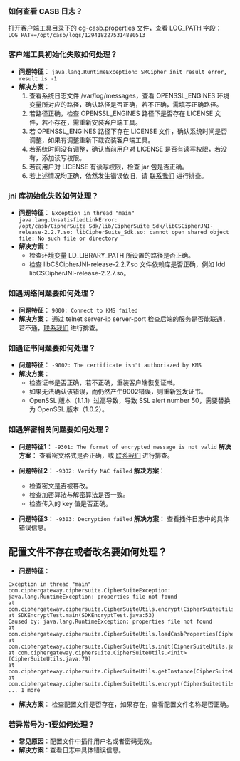 ### 如何查看 CASB 日志？
打开客户端工具目录下的 cg-casb.properties 文件，查看 LOG_PATH 字段：`LOG_PATH=/opt/casb/logs/1294182275314880513`

### 客户端工具初始化失败如何处理？

- **问题特征**：
`java.lang.RuntimeException: SMCipher init result error, result is -1`
- **解决方案**：
	1. 查看系统日志文件 /var/log/messages，查看 OPENSSL_ENGINES 环境变量所对应的路径，确认路径是否正确，若不正确，需填写正确路径。
	2. 若路径正确，检查 OPENSSL_ENGINES 路径下是否存在 LICENSE 文件，若不存在，需重新安装客户端工具。
	3. 若 OPENSSL_ENGINES 路径下存在 LICENSE 文件，确认系统时间是否调整，如果有调整重新下载安装客户端工具。
	4. 若系统时间没有调整，确认当前用户对 LICENSE 是否有读写权限，若没有，添加读写权限。
	5. 若前用户对 LICENSE 有读写权限，检查 jar 包是否正确。
	6. 若上述情况均正确，依然发生错误依旧，请 [联系我们](https://cloud.tencent.com/act/event/connect-service) 进行排查。

### jni 库初始化失败如何处理？

- **问题特征**：
`Exception in thread "main" java.lang.UnsatisfiedLinkError: /opt/casb/CipherSuite_Sdk/lib/CipherSuite_Sdk/libCSCipherJNI-release-2.2.7.so: libCipherSuite_Sdk.so: cannot open shared object file: No such file or directory`
- **解决方案**：
	- 检查环境变量 LD_LIBRARY_PATH 所设置的路径是否正确。
	- 检查 libCSCipherJNI-release-2.2.7.so 文件依赖库是否正确，例如 ldd libCSCipherJNI-release-2.2.7.so。

### 如遇网络问题要如何处理？

- **问题特征**：
`9000: Connect to KMS failed`
- **解决方案**：
 通过 telnet server-ip server-port 检查后端的服务是否能联通，若不通，[联系我们](https://cloud.tencent.com/act/event/connect-service) 进行排查。

### 如遇证书问题要如何处理？

- **问题特征**：
`-9002: The certificate isn't authoriazed by KMS`
- **解决方案**：
	- 检查证书是否正确，若不正确，重装客户端恢复证书。
	- 如果无法确认该错误，而仍然产生9002错误，则重新签发证书。
	- OpenSSL 版本（1.1.1）过高导致，导致 SSL alert number 50，需要替换为 OpenSSL 版本（1.0.2）。

### 如遇解密相关问题要如何处理？

 - **问题特征1**：
`-9301: The format of encrypted message is not valid`
**解决方案**：
查看密文格式是否正确，或 [联系我们](https://cloud.tencent.com/act/event/connect-service) 进行排查。

- **问题特征2**：
`-9302: Verify MAC failed`
**解决方案**：
	- 检查密文是否被篡改。
	- 检查加密算法与解密算法是否一致。
	- 检查传入的 key 值是否正确。
	
	
- **问题特征3**：
`-9303: Decryption failed`
**解决方案**：
查看插件日志中的具体错误信息。

## 配置文件不存在或者改名要如何处理？

- **问题特征**：
```
Exception in thread "main" com.ciphergateway.ciphersuite.CipherSuiteException: java.lang.RuntimeException: properties file not found
at com.ciphergateway.ciphersuite.CipherSuiteUtils.encrypt(CipherSuiteUtils.java:254)
at SDKEncryptTest.main(SDKEncryptTest.java:53)
Caused by: java.lang.RuntimeException: properties file not found
at com.ciphergateway.ciphersuite.CipherSuiteUtils.loadCasbProperties(CipherSuiteUtils.java:180)
at com.ciphergateway.ciphersuite.CipherSuiteUtils.init(CipherSuiteUtils.java:100)
at com.ciphergateway.ciphersuite.CipherSuiteUtils.<init>(CipherSuiteUtils.java:79)
at com.ciphergateway.ciphersuite.CipherSuiteUtils.getInstance(CipherSuiteUtils.java:86)
at com.ciphergateway.ciphersuite.CipherSuiteUtils.encrypt(CipherSuiteUtils.java:218)
... 1 more
```
- **解决方案**：
检查配置文件是否存在，如果存在，查看配置文件名称是否正确。

### 若异常号为-1要如何处理？
- **常见原因**：配置文件中插件用户名或者密码无效。
- **解决方案**：查看日志中具体错误信息。
